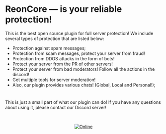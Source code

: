 # ReonCore — is your reliable protection!
This is the best open source plugin for full server protection! We include several types of protection that are listed below:
- Protection against spam messages;
- Protection from scam messages, protect your server from fraud!
- Protection from DDOS attacks in the form of bots!
- Protect your server from the PR of other servers!
- Protect your server from bad moderators! Follow all the actions in the discord!
- Get multiple tools for server moderation!
- Also, our plugin provides various chats! (Global, Local and Personal!);

# 
This is just a small part of what our plugin can do! If you have any questions about using it, please contact our Discord server!
<div align="center">
<br />
<p>
    <a href="https://discord.gg/NFAbAyqZpr"><img src="https://img.shields.io/discord/722424773233213460?color=7289da&label=Discord&logo=discord&logoColor=white" alt="Online"></a>
</p>
</div>
